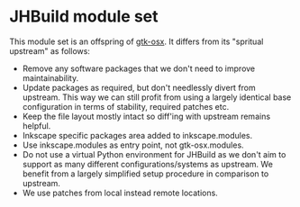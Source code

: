 # JHBuild module set

This module set is an offspring of [gtk-osx](https://gitlab.gnome.org/GNOME/gtk-osx). It differs from its "spritual upstream" as follows:

- Remove any software packages that we don't need to improve maintainability.
- Update packages as required, but don't needlessly divert from upstream. This way we can still profit from using a largely identical base configuration in terms of stability, required patches etc.
- Keep the file layout mostly intact so diff'ing with upstream remains helpful.
- Inkscape specific packages area added to inkscape.modules.
- Use inkscape.modules as entry point, not gtk-osx.modules.
- Do not use a virtual Python environment for JHBuild as we don't aim to support as many different configurations/systems as upstream. We benefit from a largely simplified setup procedure in comparison to upstream.
- We use patches from local instead remote locations.
